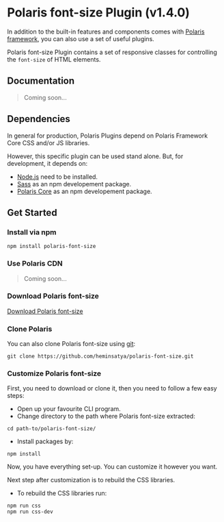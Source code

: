 # Polaris font-size Plugin (v1.4.0)

In addition to the built-in features and components comes with [Polaris framework](https://github.com/heminsatya/polaris), you can also use a set of useful plugins.

Polaris font-size Plugin contains a set of responsive classes for controlling the `font-size` of HTML elements.


## Documentation

> Coming soon...


## Dependencies

In general for production, Polaris Plugins depend on Polaris Framework Core CSS and/or JS libraries.

However, this specific plugin can be used stand alone. But, for development, it depends on:

* [Node.js](https://nodejs.org/en/) need to be installed.
* [Sass](https://www.npmjs.com/package/sass) as an npm developement package.
* [Polaris Core](https://www.npmjs.com/package/polaris-core) as an npm developement package.


## Get Started

### Install via npm

```
npm install polaris-font-size
```


### Use Polaris CDN

> Coming soon...


### Download Polaris font-size

[Download Polaris font-size](https://github.com/heminsatya/polaris-font-size/releases)


### Clone Polaris

You can also clone Polaris font-size using [git](https://git-scm.com/):

```
git clone https://github.com/heminsatya/polaris-font-size.git
```


### Customize Polaris font-size

First, you need to download or clone it, then you need to follow a few easy steps:

* Open up your favourite CLI program.
* Change directory to the path where Polaris font-size extracted:
```
cd path-to/polaris-font-size/
```
* Install packages by:
```
npm install
```
Now, you have everything set-up. You can customize it however you want.

Next step after customization is to rebuild the CSS libraries.

* To rebuild the CSS libraries run:

```
npm run css
npm run css-dev
```
